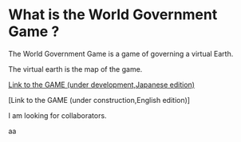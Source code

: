 # What is the World Government Game ?

The World Government Game is a game of governing a virtual Earth.

The virtual earth is the map of the game.

[Link to the GAME (under development,Japanese edition)](http://153.127.39.194/a1/post_index.php)

[Link to the GAME (under construction,English edition)]

I am looking for collaborators.

aa 
